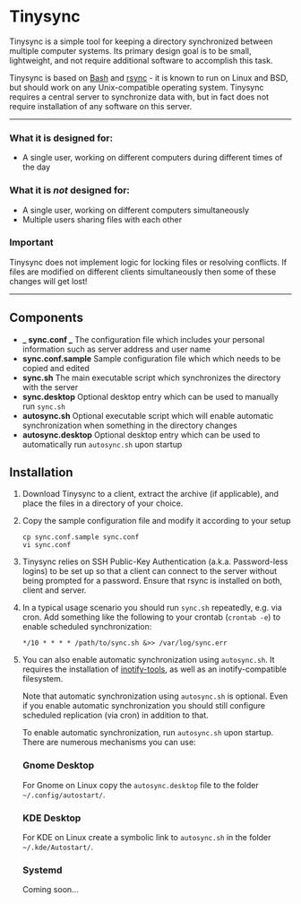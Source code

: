 # Tinysync

Tinysync is a simple tool for keeping a directory synchronized between multiple computer systems.
Its primary design goal is to be small, lightweight, and not require additional software to accomplish this task.

Tinysync is based on [Bash](https://www.gnu.org/software/bash/) and [rsync](https://rsync.samba.org/) - it is known to run on Linux and BSD, but should work on any Unix-compatible operating system.
Tinysync requires a central server to synchronize data with, but in fact does not require installation of any software on this server.

---

### What it is designed for:
- A single user, working on different computers during different times of the day

### What it is *not* designed for:
- A single user, working on different computers simultaneously
- Multiple users sharing files with each other

### Important
Tinysync does not implement logic for locking files or resolving conflicts. If files are modified on different clients simultaneously then some of these changes will get lost!

---

## Components

- **_ sync.conf _**
  The configuration file which includes your personal information such as server address and user name
- **sync.conf.sample**
  Sample configuration file which which needs to be copied and edited
- **sync.sh**
  The main executable script which synchronizes the directory with the server
- **sync.desktop**
  Optional desktop entry which can be used to manually run `sync.sh`
- **autosync.sh**
  Optional executable script which will enable automatic synchronization when something in the directory changes
- **autosync.desktop**
  Optional desktop entry which can be used to automatically run `autosync.sh` upon startup


## Installation

1. Download Tinysync to a client, extract the archive (if applicable), and place the files in a directory of your choice.

2. Copy the sample configuration file and modify it according to your setup

   ```
   cp sync.conf.sample sync.conf
   vi sync.conf
   ```

3. Tinysync relies on SSH Public-Key Authentication (a.k.a. Password-less logins) to be set up so that a client can connect to the server without being prompted for a password.
   Ensure that rsync is installed on both, client and server.

4. In a typical usage scenario you should run `sync.sh` repeatedly, e.g. via cron. Add something like the following to your crontab (`crontab -e`) to enable scheduled synchronization:

   ```
   */10 * * * * /path/to/sync.sh &>> /var/log/sync.err
   ```

5. You can also enable automatic synchronization using `autosync.sh`.
   It requires the installation of [inotify-tools](http://wiki.github.com/rvoicilas/inotify-tools/), as well as an inotify-compatible filesystem.

   Note that automatic synchronization using `autosync.sh` is optional. Even if you enable automatic synchronization you should still configure scheduled replication (via cron) in addition to that.

   To enable automatic synchronization, run `autosync.sh` upon startup. There are numerous mechanisms you can use:

   ### Gnome Desktop

   For Gnome on Linux copy the `autosync.desktop` file to the folder `~/.config/autostart/`.

   ### KDE Desktop

   For KDE on Linux create a symbolic link to `autosync.sh` in the folder `~/.kde/Autostart/`.

   ### Systemd

   Coming soon...
